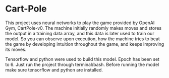 # Cart-Pole
This project uses neural networks to play the game provided by OpenAI Gym, CartPole-v0. The machine initially randomly makes moves and stores the output in a training data array, and this data is later used to train our model. So you can observe upon execution, how the machine tries to beat the game by developing intuition throughout the game, and keeps improving its moves.

Tensorflow and python were used to build this model. Epoch has been set to 6. Just run the project through terminal/bash. Before running the model make sure tensorflow and python are installed.
